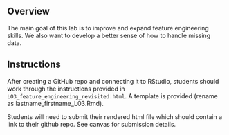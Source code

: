 ## Overview

The main goal of this lab is to improve and expand feature engineering skills. We also want to develop a better sense of how to handle missing data.

## Instructions

After creating a GitHub repo and connecting it to RStudio, students should work through the instructions provided in `LO3_feature_engineering_revisited.html`. A template is provided (rename as lastname_firstname_L03.Rmd).

Students will need to submit their rendered html file which should contain a link to their github repo. See canvas for submission details.

